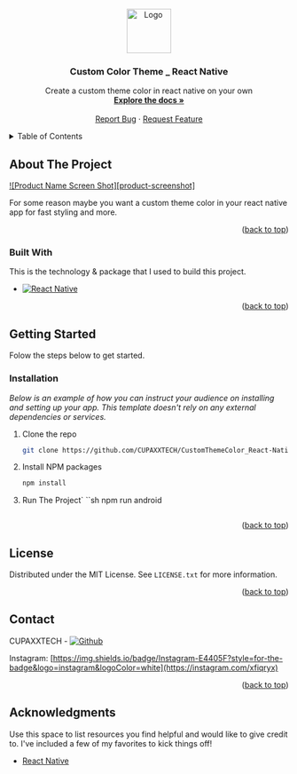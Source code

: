 <!-- PROJECT LOGO -->
<br />
<div align="center">
  <a href="https://github.com/CUPAXXTECH/CustomThemeColor_React-Native">
    <img src="https://reactnative.dev/img/tiny_logo.png" alt="Logo" width="80" height="80">
  </a>

  <h3 align="center">Custom Color Theme _ React Native</h3>

  <p align="center">
    Create a custom theme color in react native on your own
    <br />
    <a href="https://github.com/CUPAXXTECH/CustomThemeColor_React-Native"><strong>Explore the docs »</strong></a>
    <br />
    <br />
    <a href="https://github.com/CUPAXXTECH/CustomThemeColor_React-Native/issues">Report Bug</a>
    ·
    <a href="https://github.com/CUPAXXTECH/CustomThemeColor_React-Native/issues">Request Feature</a>
  </p>
</div>

<!-- TABLE OF CONTENTS -->
<details>
  <summary>Table of Contents</summary>
  <ol>
    <li>
      <a href="#about-the-project">About The Project</a>
      <ul>
        <li><a href="#built-with">Built With</a></li>
      </ul>
    </li>
    <li>
      <a href="#getting-started">Getting Started</a>
      <ul>
        <li><a href="#prerequisites">Prerequisites</a></li>
        <li><a href="#installation">Installation</a></li>
      </ul>
    </li>
    <li><a href="#contributing">Contributing</a></li>
    <li><a href="#license">License</a></li>
    <li><a href="#contact">Contact</a></li>
    <li><a href="#acknowledgments">Acknowledgments</a></li>
  </ol>
</details>

<!-- ABOUT THE PROJECT -->
## About The Project

[![Product Name Screen Shot][product-screenshot]](https://example.com)

For some reason maybe you want a custom theme color in your react native app for fast styling and more. 

<p align="right">(<a href="#top">back to top</a>)</p>

### Built With

This is the technology & package that I used to build this project.

* [![React Native](https://img.shields.io/badge/React-Native-0.64.2-blue.svg?style=rounded-square)](https://reactnative.dev)

<p align="right">(<a href="#top">back to top</a>)</p>


<!-- GETTING STARTED -->
## Getting Started

Folow the steps below to get started.

### Installation

_Below is an example of how you can instruct your audience on installing and setting up your app. This template doesn't rely on any external dependencies or services._

1. Clone the repo
   ```sh
   git clone https://github.com/CUPAXXTECH/CustomThemeColor_React-Native
   ```
2. Install NPM packages
   ```sh
   npm install
   ```
3. Run The Project`
   ``sh
   npm run android
   ```

<p align="right">(<a href="#top">back to top</a>)</p>


<!-- LICENSE -->
## License

Distributed under the MIT License. See `LICENSE.txt` for more information.

<p align="right">(<a href="#top">back to top</a>)</p>



<!-- CONTACT -->
## Contact

CUPAXXTECH - [![Github](https://img.shields.io/badge/GitHub-100000?style=for-the-badge&logo=github&logoColor=white)](https://github.com/CUPAXXTECH)

Instagram: [https://img.shields.io/badge/Instagram-E4405F?style=for-the-badge&logo=instagram&logoColor=white](https://instagram.com/xfiqryx)

<p align="right">(<a href="#top">back to top</a>)</p>



<!-- ACKNOWLEDGMENTS -->
## Acknowledgments

Use this space to list resources you find helpful and would like to give credit to. I've included a few of my favorites to kick things off!

* [React Native](https://reactnative.dev)
